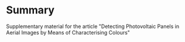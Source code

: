 # Summary
Supplementary material for the article "Detecting Photovoltaic Panels in Aerial Images by Means of Characterising Colours"
